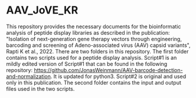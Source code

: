# AAV_JoVE_KR
This repository provides the necessary documents for the bioinformatic analysis of peptide display libraries as described in the publication: "Isolation of next-generation gene therapy vectors through engineering, barcoding and screening of Adeno-associated virus (AAV) capsid variants", Rapti K et al., 2022.
There are two folders in this repository.
The first folder contains two scripts used for a peptide display analysis. Script#1 is an mildly edited version of Script#1 that can be found in the following repository: https://github.com/JonasWeinmann/AAV-barcode-detection-and-normalization. It is updated for python3. Script#2 is original and used only in this publication.
The second folder contains the input and output files used in the two scripts. 
